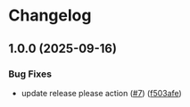 # Changelog

## 1.0.0 (2025-09-16)


### Bug Fixes

* update release please action ([#7](https://github.com/sidorares/show-component/issues/7)) ([f503afe](https://github.com/sidorares/show-component/commit/f503afe6c18603efaceada72cd68471b3b6c931f))

